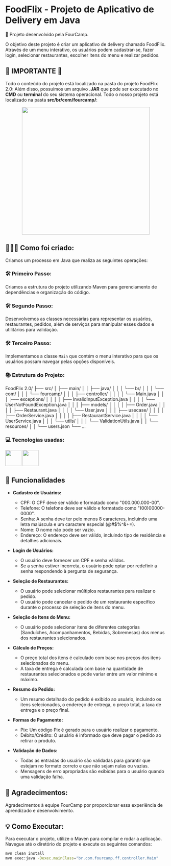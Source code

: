 # FoodFlix - Projeto de Aplicativo de Delivery em Java

📌 Projeto desenvolvido pela FourCamp.

O objetivo deste projeto é criar um aplicativo de delivery chamado FoodFlix. Através de um menu interativo, os usuários podem cadastrar-se, fazer login, selecionar restaurantes, escolher itens do menu e realizar pedidos.

## **📍 IMPORTANTE 📍**
Todo o conteúdo do projeto está localizado na pasta do projeto FoodFlix 2.0:
Além disso, possuímos um arquivo **.JAR** que pode ser executado no **CMD** ou **terminal** do seu sistema operacional. Todo o nosso projeto está localizado na pasta **src/br/com/fourcamp/**:

<div align="center">
<img src="link_da_imagem_do_projeto" height="400" />
</div>

## 📝👨‍💻 Como foi criado:
Criamos um processo em Java que realiza as seguintes operações:

### **🛠️ Primeiro Passo:**
Criamos a estrutura do projeto utilizando Maven para gerenciamento de dependências e organização do código.

### **🛠️ Segundo Passo:**
Desenvolvemos as classes necessárias para representar os usuários, restaurantes, pedidos, além de serviços para manipular esses dados e utilitários para validação.

### **🛠️ Terceiro Passo:**
Implementamos a classe `Main` que contém o menu interativo para que os usuários possam navegar pelas opções disponíveis.

### **📚 Estrutura do Projeto:**

FoodFlix 2.0/
├── src/
│ ├── main/
│ │ ├── java/
│ │ │ └── br/
│ │ │ └── com/
│ │ │ └── fourcamp/
│ │ │ ├── controller/
│ │ │ │ └── Main.java
│ │ │ ├── exceptions/
│ │ │ │ ├── InvalidInputException.java
│ │ │ │ └── UserNotFoundException.java
│ │ │ ├── models/
│ │ │ │ ├── Order.java
│ │ │ │ ├── Restaurant.java
│ │ │ │ └── User.java
│ │ │ ├── usecase/
│ │ │ │ ├── OrderService.java
│ │ │ │ ├── RestaurantService.java
│ │ │ │ └── UserService.java
│ │ │ └── utils/
│ │ │ └── ValidationUtils.java
│ │ └── resources/
│ │ └── users.json
└── ...

### 💻 Tecnologias usadas: 
<img src="https://cdn.jsdelivr.net/gh/devicons/devicon/icons/java/java-original-wordmark.svg" width="50" height="50" />    <img src="https://cdn.jsdelivr.net/gh/devicons/devicon/icons/maven/maven-original-wordmark.svg" width="50" height="50" />

## 📖 Funcionalidades

- **Cadastro de Usuários:**
  - CPF: O CPF deve ser válido e formatado como "000.000.000-00".
  - Telefone: O telefone deve ser válido e formatado como "(00)00000-0000".
  - Senha: A senha deve ter pelo menos 8 caracteres, incluindo uma letra maiúscula e um caractere especial (@#$%^&+=).
  - Nome: O nome não pode ser vazio.
  - Endereço: O endereço deve ser válido, incluindo tipo de residência e detalhes adicionais.

- **Login de Usuários:**
  - O usuário deve fornecer um CPF e senha válidos.
  - Se a senha estiver incorreta, o usuário pode optar por redefinir a senha respondendo à pergunta de segurança.

- **Seleção de Restaurantes:**
  - O usuário pode selecionar múltiplos restaurantes para realizar o pedido.
  - O usuário pode cancelar o pedido de um restaurante específico durante o processo de seleção de itens do menu.

- **Seleção de Itens do Menu:**
  - O usuário pode selecionar itens de diferentes categorias (Sanduíches, Acompanhamentos, Bebidas, Sobremesas) dos menus dos restaurantes selecionados.

- **Cálculo de Preços:**
  - O preço total dos itens é calculado com base nos preços dos itens selecionados do menu.
  - A taxa de entrega é calculada com base na quantidade de restaurantes selecionados e pode variar entre um valor mínimo e máximo.

- **Resumo do Pedido:**
  - Um resumo detalhado do pedido é exibido ao usuário, incluindo os itens selecionados, o endereço de entrega, o preço total, a taxa de entrega e o preço final.

- **Formas de Pagamento:**
  - Pix: Um código Pix é gerado para o usuário realizar o pagamento.
  - Débito/Crédito: O usuário é informado que deve pagar o pedido ao retirar o produto.

- **Validação de Dados:**
  - Todas as entradas do usuário são validadas para garantir que estejam no formato correto e que não sejam nulas ou vazias.
  - Mensagens de erro apropriadas são exibidas para o usuário quando uma validação falha.

## 🤝 Agradecimentos:
Agradecimentos à equipe FourCamp por proporcionar essa experiência de aprendizado e desenvolvimento.

## 💡 Como Executar:
Para executar o projeto, utilize o Maven para compilar e rodar a aplicação. Navegue até o diretório do projeto e execute os seguintes comandos:

```bash
mvn clean install
mvn exec:java -Dexec.mainClass="br.com.fourcamp.ff.controller.Main"
